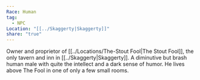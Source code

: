 ```yaml
---
Race: Human
tag:
  - NPC
Location: "[[../Skaggerty|Skaggerty]]"
share: "true"
---
```


Owner and proprietor of [[../Locations/The-Stout Fool|The Stout Fool]], the only tavern and inn in [[../Skaggerty|Skaggerty]]. A diminutive but brash human male with quite the intellect and a dark sense of humor. He lives above The Fool in one of only a few small rooms.
